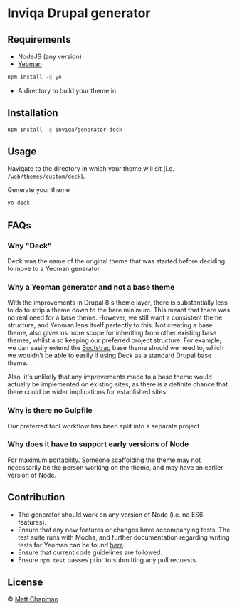 # Inviqa Drupal generator

## Requirements

* NodeJS (any version)
* [Yeoman](http://yeoman.io)

```bash
npm install -g yo
```

* A directory to build your theme in

## Installation

```bash
npm install -g inviqa/generator-deck
```

## Usage

Navigate to the directory in which your theme will sit (i.e. `/web/themes/custom/deck`).

Generate your theme

```bash
yo deck
```

## FAQs

### Why "Deck"

Deck was the name of the original theme that was started before deciding to move to a Yeoman generator.

### Why a Yeoman generator and not a base theme

With the improvements in Drupal 8's theme layer, there is substantially less to do to strip a theme down to the bare minimum. This meant that there was no real need for a base theme. However, we still want a consistent theme structure, and Yeoman lens itself perfectly to this. Not creating a base theme, also gives us more scope for inheriting from other existing base themes, whilst also keeping our preferred project structure. For example; we can easily extend the [Bootstrap](https://www.drupal.org/project/bootstrap) base theme should we need to, which we wouldn't be able to easily if using Deck as a standard Drupal base theme.

Also, it's unlikely that any improvements made to a base theme would actually be implemented on existing sites, as there is a definite chance that there could be wider implications for established sites.

### Why is there no Gulpfile

Our preferred tool workflow has been split into a separate project.

### Why does it have to support early versions of Node

For maximum portability. Someone scaffolding the theme may not necessarily be the person working on the theme, and may have an earlier version of Node.

## Contribution

* The generator should work on any version of Node (i.e. no ES6 features).
* Ensure that any new features or changes have accompanying tests. The test suite runs with Mocha, and further documentation regarding writing tests for Yeoman can be found [here](http://yeoman.io/authoring/testing.html).
* Ensure that current code guidelines are followed.
* Ensure `npm test` passes prior to submitting any pull requests.

## License

 © [Matt Chapman](https://inviqa.com)
